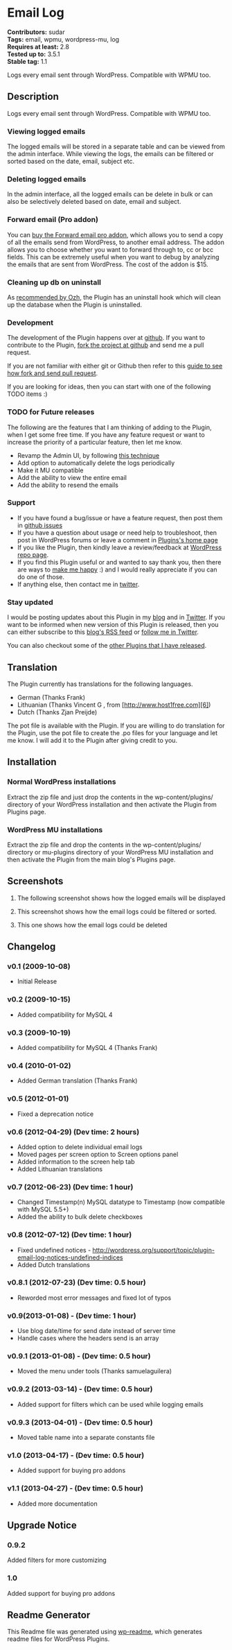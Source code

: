 ﻿# Email Log #
**Contributors:** sudar  
**Tags:** email, wpmu, wordpress-mu, log  
**Requires at least:** 2.8  
**Tested up to:** 3.5.1  
**Stable tag:** 1.1  

Logs every email sent through WordPress. Compatible with WPMU too.

## Description ##

Logs every email sent through WordPress. Compatible with WPMU too.

### Viewing logged emails

The logged emails will be stored in a separate table and can be viewed from the admin interface. While viewing the logs, the emails can be filtered or sorted based on the date, email, subject etc.

### Deleting logged emails

In the admin interface, all the logged emails can be delete in bulk or can also be selectively deleted based on date, email and subject.

### Forward email (Pro addon)

You can [buy the Forward email pro addon](http://sudarmuthu.com/out/buy-email-log-forward-email-addon), which allows you to send a copy of all the emails send from WordPress, to another email address. The addon allows you to choose whether you want to forward through to, cc or bcc fields. This can be extremely useful when you want to debug by analyzing the emails that are sent from WordPress. The cost of the addon is $15.

### Cleaning up db on uninstall

As [recommended by Ozh][1], the Plugin has an uninstall hook which will clean up the database when the Plugin is uninstalled.

 [1]: http://sudarmuthu.com/blog/2009/10/07/lessons-from-wordpress-plugin-competition.html

### Development

The development of the Plugin happens over at [github](http://github.com/sudar/email-log). If you want to contribute to the Plugin, [fork the project at github](http://github.com/sudar/email-log) and send me a pull request.

If you are not familiar with either git or Github then refer to this [guide to see how fork and send pull request](http://sudarmuthu.com/blog/contributing-to-project-hosted-in-github).

If you are looking for ideas, then you can start with one of the following TODO items :)

### TODO for Future releases

The following are the features that I am thinking of adding to the Plugin, when I get some free time. If you have any feature request or want to increase the priority of a particular feature, then let me know.

- Revamp the Admin UI, by following [this technique](http://wp.smashingmagazine.com/2011/11/03/native-admin-tables-wordpress/)
- Add option to automatically delete the logs periodically
- Make it MU compatible
- Add the ability to view the entire email
- Add the ability to resend the emails

### Support

- If you have found a bug/issue or have a feature request, then post them in [github issues](https://github.com/sudar/email-log/issues)
- If you have a question about usage or need help to troubleshoot, then post in WordPress forums or leave a comment in [Plugins's home page][1]
- If you like the Plugin, then kindly leave a review/feedback at [WordPress repo page][7].
- If you find this Plugin useful or and wanted to say thank you, then there are ways to [make me happy](http://sudarmuthu.com/if-you-wanna-thank-me) :) and I would really appreciate if you can do one of those.
- If anything else, then contact me in [twitter][2].

### Stay updated

I would be posting updates about this Plugin in my [blog][3] and in [Twitter][2]. If you want to be informed when new version of this Plugin is released, then you can either subscribe to this [blog's RSS feed][4] or [follow me in Twitter][2].

You can also checkout some of the [other Plugins that I have released][5].

 [1]: http://sudarmuthu.com/wordpress/email-log
 [2]: http://twitter.com/sudarmuthu
 [3]: http://sudarmuthu.com/blog
 [4]: http://sudarmuthu.com/feed
 [5]: http://sudarmuthu.com/wordpress
 [7]: http://wordpress.org/extend/plugins/email-log

## Translation ##

The Plugin currently has translations for the following languages.

*   German (Thanks Frank)
*   Lithuanian (Thanks  Vincent G , from [http://www.host1free.com][6])
*   Dutch (Thanks Zjan Preijde)

The pot file is available with the Plugin. If you are willing to do translation for the Plugin, use the pot file to create the .po files for your language and let me know. I will add it to the Plugin after giving credit to you.

 [6]: http://www.host1free.com

## Installation ##

### Normal WordPress installations

Extract the zip file and just drop the contents in the wp-content/plugins/ directory of your WordPress installation and then activate the Plugin from Plugins page.

### WordPress MU installations

Extract the zip file and drop the contents in the wp-content/plugins/ directory or mu-plugins directory of your WordPress MU installation and then activate the Plugin from the main blog's Plugins page.

## Screenshots ##

1. The following screenshot shows how the logged emails will be displayed

2. This screenshot shows how the email logs could be filtered or sorted.

3. This one shows how the email logs could be deleted

## Changelog ##

### v0.1 (2009-10-08) ###
*   Initial Release

### v0.2 (2009-10-15) ###
*   Added compatibility for MySQL 4

### v0.3 (2009-10-19) ###
*   Added compatibility for MySQL 4 (Thanks Frank)

### v0.4 (2010-01-02) ###
*   Added German translation (Thanks Frank)

### v0.5 (2012-01-01) ###
*   Fixed a deprecation notice

### v0.6 (2012-04-29) (Dev time: 2 hours) ###
* Added option to delete individual email logs
* Moved pages per screen option to Screen options panel
* Added information to the screen help tab                   
* Added Lithuanian translations

### v0.7 (2012-06-23) (Dev time: 1 hour) ###
* Changed Timestamp(n) MySQL datatype to Timestamp (now compatible with MySQL 5.5+)
* Added the ability to bulk delete checkboxes

### v0.8 (2012-07-12) (Dev time: 1 hour) ###
* Fixed undefined notices - http://wordpress.org/support/topic/plugin-email-log-notices-undefined-indices
* Added Dutch translations

### v0.8.1 (2012-07-23) (Dev time: 0.5 hour) ###
* Reworded most error messages and fixed lot of typos

### v0.9(2013-01-08) - (Dev time: 1 hour)  ###
* Use blog date/time for send date instead of server time
* Handle cases where the headers send is an array

### v0.9.1 (2013-01-08) - (Dev time: 0.5 hour)  ###
* Moved the menu under tools (Thanks samuelaguilera)

### v0.9.2 (2013-03-14) - (Dev time: 0.5 hour)  ###
* Added support for filters which can be used while logging emails

### v0.9.3 (2013-04-01) - (Dev time: 0.5 hour)  ###
* Moved table name into a separate constants file

### v1.0 (2013-04-17) - (Dev time: 0.5 hour)  ###
* Added support for buying pro addons

### v1.1 (2013-04-27) - (Dev time: 0.5 hour)  ###
* Added more documentation

## Upgrade Notice ##

### 0.9.2 ###
Added filters for more customizing

### 1.0 ###
Added support for buying pro addons

## Readme Generator ##

This Readme file was generated using <a href = 'http://sudarmuthu.com/wordpress/wp-readme'>wp-readme</a>, which generates readme files for WordPress Plugins.
